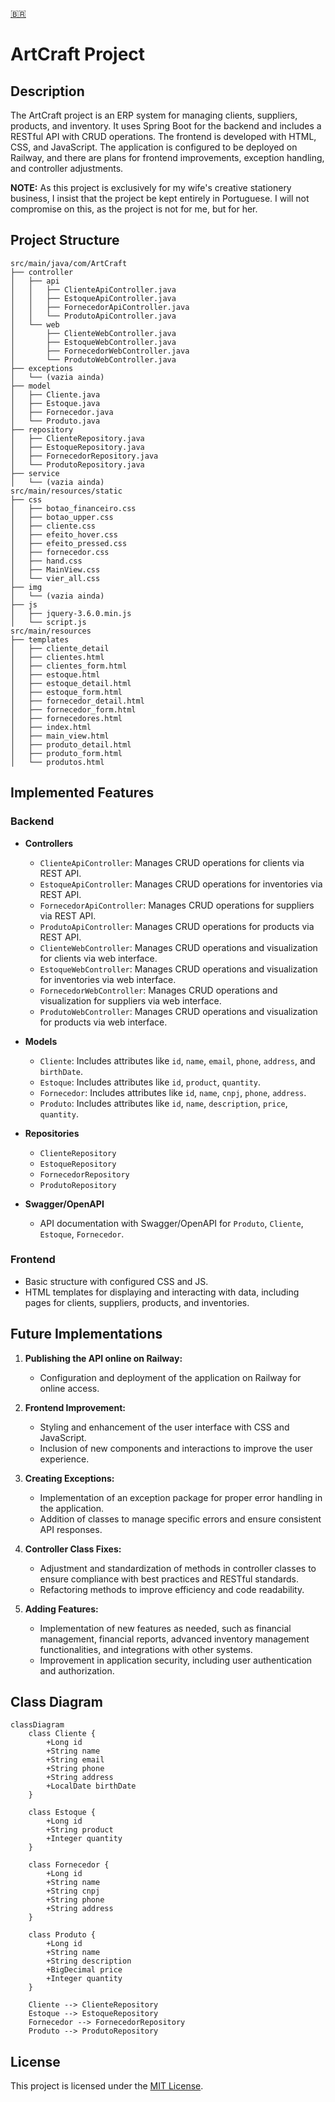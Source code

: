[🇧🇷](README.md)

# ArtCraft Project

## Description

The ArtCraft project is an ERP system for managing clients, suppliers, products, and inventory. It uses Spring Boot for
the backend and includes a RESTful API with CRUD operations. The frontend is developed with HTML, CSS, and JavaScript.
The application is configured to be deployed on Railway, and there are plans for frontend improvements, exception
handling, and controller adjustments.

**NOTE:** As this project is exclusively for my wife's creative stationery business, I insist that the project be kept
entirely in Portuguese. I will not compromise on this, as the project is not for me, but for her.

## Project Structure

```
src/main/java/com/ArtCraft
├── controller
│   ├── api
│   │   ├── ClienteApiController.java
│   │   ├── EstoqueApiController.java
│   │   ├── FornecedorApiController.java
│   │   └── ProdutoApiController.java
│   └── web
│       ├── ClienteWebController.java
│       ├── EstoqueWebController.java
│       ├── FornecedorWebController.java
│       └── ProdutoWebController.java
├── exceptions
│   └── (vazia ainda)
├── model
│   ├── Cliente.java
│   ├── Estoque.java
│   ├── Fornecedor.java
│   └── Produto.java
├── repository
│   ├── ClienteRepository.java
│   ├── EstoqueRepository.java
│   ├── FornecedorRepository.java
│   └── ProdutoRepository.java
├── service
│   └── (vazia ainda)
src/main/resources/static
├── css
│   ├── botao_financeiro.css
│   ├── botao_upper.css
│   ├── cliente.css
│   ├── efeito_hover.css
│   ├── efeito_pressed.css
│   ├── fornecedor.css
│   ├── hand.css
│   ├── MainView.css
│   └── vier_all.css
├── img
│   └── (vazia ainda)
├── js
│   ├── jquery-3.6.0.min.js
│   └── script.js
src/main/resources
├── templates
│   ├── cliente_detail
│   ├── clientes.html
│   ├── clientes_form.html
│   ├── estoque.html
│   ├── estoque_detail.html
│   ├── estoque_form.html
│   ├── fornecedor_detail.html
│   ├── fornecedor_form.html
│   ├── fornecedores.html
│   ├── index.html
│   ├── main_view.html
│   ├── produto_detail.html
│   ├── produto_form.html
│   └── produtos.html
```

## Implemented Features

### Backend

- **Controllers**
    - `ClienteApiController`: Manages CRUD operations for clients via REST API.
    - `EstoqueApiController`: Manages CRUD operations for inventories via REST API.
    - `FornecedorApiController`: Manages CRUD operations for suppliers via REST API.
    - `ProdutoApiController`: Manages CRUD operations for products via REST API.
    - `ClienteWebController`: Manages CRUD operations and visualization for clients via web interface.
    - `EstoqueWebController`: Manages CRUD operations and visualization for inventories via web interface.
    - `FornecedorWebController`: Manages CRUD operations and visualization for suppliers via web interface.
    - `ProdutoWebController`: Manages CRUD operations and visualization for products via web interface.

- **Models**
    - `Cliente`: Includes attributes like `id`, `name`, `email`, `phone`, `address`, and `birthDate`.
    - `Estoque`: Includes attributes like `id`, `product`, `quantity`.
    - `Fornecedor`: Includes attributes like `id`, `name`, `cnpj`, `phone`, `address`.
    - `Produto`: Includes attributes like `id`, `name`, `description`, `price`, `quantity`.

- **Repositories**
    - `ClienteRepository`
    - `EstoqueRepository`
    - `FornecedorRepository`
    - `ProdutoRepository`

- **Swagger/OpenAPI**
    - API documentation with Swagger/OpenAPI for `Produto`, `Cliente`, `Estoque`, `Fornecedor`.

### Frontend

- Basic structure with configured CSS and JS.
- HTML templates for displaying and interacting with data, including pages for clients, suppliers, products, and
  inventories.

## Future Implementations

1. **Publishing the API online on Railway:**
    - Configuration and deployment of the application on Railway for online access.

2. **Frontend Improvement:**
    - Styling and enhancement of the user interface with CSS and JavaScript.
    - Inclusion of new components and interactions to improve the user experience.

3. **Creating Exceptions:**
    - Implementation of an exception package for proper error handling in the application.
    - Addition of classes to manage specific errors and ensure consistent API responses.

4. **Controller Class Fixes:**
    - Adjustment and standardization of methods in controller classes to ensure compliance with best practices and
      RESTful standards.
    - Refactoring methods to improve efficiency and code readability.

5. **Adding Features:**
    - Implementation of new features as needed, such as financial management, financial reports, advanced inventory
      management functionalities, and integrations with other systems.
    - Improvement in application security, including user authentication and authorization.

## Class Diagram

```mermaid
classDiagram
    class Cliente {
        +Long id
        +String name
        +String email
        +String phone
        +String address
        +LocalDate birthDate
    }

    class Estoque {
        +Long id
        +String product
        +Integer quantity
    }

    class Fornecedor {
        +Long id
        +String name
        +String cnpj
        +String phone
        +String address
    }

    class Produto {
        +Long id
        +String name
        +String description
        +BigDecimal price
        +Integer quantity
    }

    Cliente --> ClienteRepository
    Estoque --> EstoqueRepository
    Fornecedor --> FornecedorRepository
    Produto --> ProdutoRepository

```

## License

This project is licensed under the [MIT License](LICENSE).